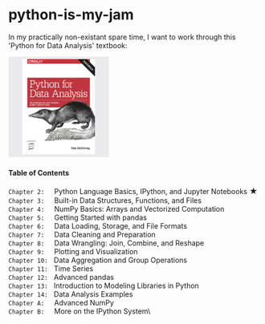 # python-is-my-jam

In my practically non-existant spare time, I want to work through this 'Python for Data Analysis' textbook: <p>
<img src="https://github.com/spesavento/python-is-my-jam/blob/main/images/textbook_cover.png" width="200" height="200">
#### Table of Contents <p>
`Chapter 2:` &nbsp;&nbsp;&nbsp; Python Language Basics, IPython, and Jupyter Notebooks <font size="3"> ★ </font>\
`Chapter 3:` &nbsp;&nbsp;&nbsp; Built-in Data Structures, Functions, and Files\
`Chapter 4:` &nbsp;&nbsp;&nbsp; NumPy Basics: Arrays and Vectorized Computation\
`Chapter 5:` &nbsp;&nbsp;&nbsp; Getting Started with pandas\
`Chapter 6:` &nbsp;&nbsp;&nbsp; Data Loading, Storage, and File Formats\
`Chapter 7:` &nbsp;&nbsp;&nbsp; Data Cleaning and Preparation\
`Chapter 8:` &nbsp;&nbsp;&nbsp; Data Wrangling: Join, Combine, and Reshape\
`Chapter 9:` &nbsp;&nbsp;&nbsp; Plotting and Visualization\
`Chapter 10:` &nbsp; Data Aggregation and Group Operations\
`Chapter 11:` &nbsp; Time Series\
`Chapter 12:` &nbsp; Advanced pandas\
`Chapter 13:` &nbsp; Introduction to Modeling Libraries in Python\
`Chapter 14:` &nbsp; Data Analysis Examples\
`Chapter A:` &nbsp;&nbsp;&nbsp; Advanced NumPy\
`Chapter B:` &nbsp;&nbsp;&nbsp; More on the IPython System\
